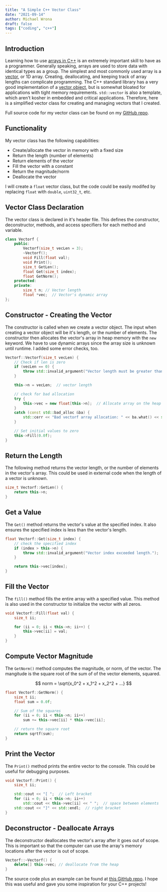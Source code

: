 ```yaml
---
title: "A Simple C++ Vector Class"
date: "2021-09-14"
author: Michael Wrona
draft: false
tags: ["coding", "c++"]
---
```


## Introduction

Learning how to use [arrays in C++](https://www.cplusplus.com/doc/tutorial/arrays/) is an extremely important skill to have as a programmer. Generally speaking, arrays are used to store data with identical types as a group. The simplest and most commonly used array is a [vector](https://en.wikipedia.org/wiki/Vector), or 1D array. Creating, deallocating, and keeping track of array lengths can complicate programming. The C++ standard library has a very good implementation of a [vector object](https://en.cppreference.com/w/cpp/container/vector), but is somewhat bloated for applications with tight memory requirements. `std::vector` is also a template, which aren't kosher in embedded and critical applications. Therefore, here is a simplified vector class for creating and managing vectors that I created.

Full source code for my vector class can be found on my [GitHub repo](https://github.com/michaelwro/simple-vectorf).

## Functionality

My vector class has the following capabilities:

* Create/allocate the vector in memory with a fixed size
* Return the length (number of elements)
* Return elements of the vector
* Fill the vector with a constant
* Return the magnitude/norm
* Deallocate the vector

I will create a `float` vector class, but the code could be easily modifed by replacing `float` with `double`, `uint32_t`, etc.

## Vector Class Declaration

The vector class is declared in it's header file. This defines the constructor, deconstructor, methods, and access specifiers for each method and variable.

```cpp
class Vectorf {
    public:
        Vectorf(size_t vecLen = 3);
        ~Vectorf();
        void Fill(float val);
        void Print();
        size_t GetLen();
        float Get(size_t index);
        float GetNorm();
    protected:
    private:
        size_t n; // Vector length
        float *vec;  // Vector's dynamic array
};
```

## Constructor - Creating the Vector

The constructor is called when we create a vector object. The input when creating a vector object will be it's length, or the number of elements. The constructor then allocates the vector's array in heap memory with the `new` keyword. We have to use dynamic arrays since the array size is unknown until runtime. I added some error checks, too.

```cpp
Vectorf::Vectorf(size_t vecLen) {
    // Check if len is zero
    if (vecLen == 0) {
        throw std::invalid_argument("Vector length must be greater than zero");
    }

    this->n = vecLen;  // vector length

    // check for bad allocation
    try {
        this->vec = new float[this->n];  // Allocate array on the heap
    }
    catch (const std::bad_alloc &ba) {
        std::cerr << "Bad vectorf array allocation: " << ba.what() << std::endl;
    }

    // Set initial values to zero
    this->Fill(0.0f);
}
```

## Return the Length

The following method returns the vector length, or the number of elements in the vector's array. This could be used in external code when the length of a vector is unknown.

```cpp
size_t Vectorf::GetLen() {
    return this->n;
}
```

## Get a Value

The `Get()` method returns the vector's value at the specified index. It also ensures the specified index is less than the vector's length.

```cpp
float Vectorf::Get(size_t index) {
    // check the specified index
    if (index > this->n) {
        throw std::invalid_argument("Vector index exceeded length.");
    }

    return this->vec[index];
}
```


## Fill the Vector

The `fill()` method fills the entire array with a specified value. This method is also used in the constructor to initialize the vector with all zeros.

```cpp
void Vectorf::Fill(float val) {
    size_t ii;

    for (ii = 0; ii < this->n; ii++) {
        this->vec[ii] = val;
    }
}
```

## Compute Vector Magnitude

The `GetNorm()` method computes the magnitude, or norm, of the vector. The mangitude is the square root of the sum of of the vector elements, squared.

$$ norm = \sqrt{x_0^2 + x_1^2 + x_2^2 + ...} $$

```cpp
float Vectorf::GetNorm() {
    size_t ii;
    float sum = 0.0f;

    // Sum of the squares
    for (ii = 0; ii < this->n; ii++)
        sum += this->vec[ii] * this->vec[ii];

    // return the square root
    return sqrtf(sum);
}
```

## Print the Vector

The `Print()` method prints the entire vector to the console. This could be useful for debugging purposes.

```cpp
void Vectorf::Print() {
    size_t ii;

    std::cout << "[ ";  // Left bracket
    for (ii = 0; ii < this->n; ii++)
        std::cout << this->vec[ii] << " ";  // space between elements
    std::cout << "]" << std::endl;  // right bracket
}
```

## Deconstructor - Deallocate Arrays

The deconstructor deallocates the vector's array after it goes out of scope. This is important so that the computer can use the array's memory locations after the vector is out of scope.

```cpp
Vectorf::~Vectorf() {
    delete[] this->vec; // deallocate from the heap
}
```

The source code plus an example can be found at [this GitHub repo](https://github.com/michaelwro/simple-vectorf). I hope this was useful and gave you some inspiration for your C++ projects!
